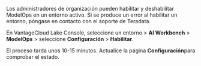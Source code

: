 Los administradores de organización pueden habilitar y deshabilitar ModelOps en un entorno activo. Si se produce un error al habilitar un entorno, póngase en contacto con el soporte de Teradata.

En VantageCloud Lake Console, seleccione un entorno > **AI Workbench** > **ModelOps** > seleccione **Configuración** > **Habilitar**.

El proceso tarda unos 10-15 minutos. Actualice la página **Configuración**para comprobar el estado.

